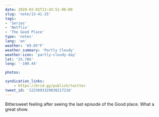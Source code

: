 ```yaml
---
date: 2020-02-01T13:43:51-06:00
slug: 'note/13-41-25'
tags:
- 'Series'
- 'Netflix'
- 'The Good Place'
type: 'notes'
lang: 'en'
weather: '69.05°F'
weather_summary: 'Partly Cloudy'
weather-icon: 'partly-cloudy-day'
lat: '25.786'
long: '-100.44'

photos:

syndication_links:
    - https://brid.gy/publish/twitter
tweet_id: '1223693329038217216'
---
```

Bittersweet feeling after seeing the last episode of the Good place. 
What a great show.
  